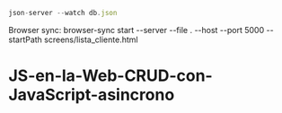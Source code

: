 ```js
json-server --watch db.json
```

Browser sync: browser-sync start --server --file . --host --port 5000 --startPath screens/lista_cliente.html
# JS-en-la-Web-CRUD-con-JavaScript-asincrono
